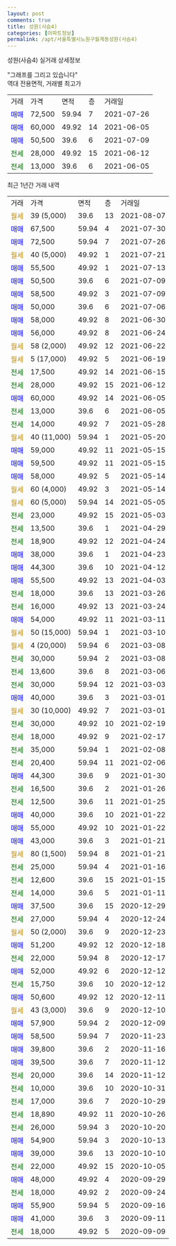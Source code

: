 ```yaml
---
layout: post
comments: true
title: 성원(사슴4)
categories: [아파트정보]
permalink: /apt/서울특별시노원구월계동성원(사슴4)
---
```


성원(사슴4) 실거래 상세정보

<script type="text/javascript">
  google.charts.load('current', {'packages':['line', 'corechart']});
  google.charts.setOnLoadCallback(drawChart);

  function drawChart() {
    var data = new google.visualization.DataTable();
    data.addColumn('date', '거래일');
    data.addColumn('number', "매매");
    data.addColumn('number', "전세");
    data.addColumn('number', "전매");

    data.addRows([[new Date(Date.parse("2021-08-07")), null, null, null], [new Date(Date.parse("2021-07-30")), 67500, null, null], [new Date(Date.parse("2021-07-26")), 72500, null, null], [new Date(Date.parse("2021-07-21")), null, null, null], [new Date(Date.parse("2021-07-13")), 55500, null, null], [new Date(Date.parse("2021-07-09")), 50500, null, null], [new Date(Date.parse("2021-07-09")), 58500, null, null], [new Date(Date.parse("2021-07-06")), 50000, null, null], [new Date(Date.parse("2021-06-30")), 58000, null, null], [new Date(Date.parse("2021-06-24")), 56000, null, null], [new Date(Date.parse("2021-06-22")), null, null, null], [new Date(Date.parse("2021-06-19")), null, null, null], [new Date(Date.parse("2021-06-15")), null, 17500, null], [new Date(Date.parse("2021-06-12")), null, 28000, null], [new Date(Date.parse("2021-06-05")), 60000, null, null], [new Date(Date.parse("2021-06-05")), null, 13000, null], [new Date(Date.parse("2021-05-28")), null, 14000, null], [new Date(Date.parse("2021-05-20")), null, null, null], [new Date(Date.parse("2021-05-15")), 59000, null, null], [new Date(Date.parse("2021-05-15")), 59500, null, null], [new Date(Date.parse("2021-05-14")), 58000, null, null], [new Date(Date.parse("2021-05-14")), null, null, null], [new Date(Date.parse("2021-05-05")), null, null, null], [new Date(Date.parse("2021-05-03")), null, 23000, null], [new Date(Date.parse("2021-04-29")), null, 13500, null], [new Date(Date.parse("2021-04-24")), null, 18900, null], [new Date(Date.parse("2021-04-23")), 38000, null, null], [new Date(Date.parse("2021-04-12")), 44300, null, null], [new Date(Date.parse("2021-04-03")), 55500, null, null], [new Date(Date.parse("2021-03-26")), null, 18000, null], [new Date(Date.parse("2021-03-24")), null, 16000, null], [new Date(Date.parse("2021-03-11")), 54000, null, null], [new Date(Date.parse("2021-03-10")), null, null, null], [new Date(Date.parse("2021-03-08")), null, null, null], [new Date(Date.parse("2021-03-08")), null, 30000, null], [new Date(Date.parse("2021-03-06")), null, 13600, null], [new Date(Date.parse("2021-03-03")), null, 30000, null], [new Date(Date.parse("2021-03-01")), 40000, null, null], [new Date(Date.parse("2021-03-01")), null, null, null], [new Date(Date.parse("2021-02-19")), null, 30000, null], [new Date(Date.parse("2021-02-17")), null, 18000, null], [new Date(Date.parse("2021-02-08")), null, 35000, null], [new Date(Date.parse("2021-02-06")), null, 20400, null], [new Date(Date.parse("2021-01-30")), 44300, null, null], [new Date(Date.parse("2021-01-26")), null, 16500, null], [new Date(Date.parse("2021-01-25")), null, 12500, null], [new Date(Date.parse("2021-01-22")), 40000, null, null], [new Date(Date.parse("2021-01-22")), 55000, null, null], [new Date(Date.parse("2021-01-21")), 43000, null, null], [new Date(Date.parse("2021-01-21")), null, null, null], [new Date(Date.parse("2021-01-16")), null, 25000, null], [new Date(Date.parse("2021-01-15")), null, 12600, null], [new Date(Date.parse("2021-01-11")), null, 14000, null], [new Date(Date.parse("2020-12-29")), 37500, null, null], [new Date(Date.parse("2020-12-24")), null, 27000, null], [new Date(Date.parse("2020-12-23")), null, null, null], [new Date(Date.parse("2020-12-18")), 51200, null, null], [new Date(Date.parse("2020-12-17")), null, 22000, null], [new Date(Date.parse("2020-12-12")), 52000, null, null], [new Date(Date.parse("2020-12-12")), null, 15750, null], [new Date(Date.parse("2020-12-11")), 50600, null, null], [new Date(Date.parse("2020-12-10")), null, null, null], [new Date(Date.parse("2020-12-09")), 57900, null, null], [new Date(Date.parse("2020-11-23")), 58500, null, null], [new Date(Date.parse("2020-11-16")), 39800, null, null], [new Date(Date.parse("2020-11-12")), 39500, null, null], [new Date(Date.parse("2020-11-12")), null, 20000, null], [new Date(Date.parse("2020-10-31")), null, 10000, null], [new Date(Date.parse("2020-10-29")), null, 17000, null], [new Date(Date.parse("2020-10-26")), null, 18890, null], [new Date(Date.parse("2020-10-20")), null, 26000, null], [new Date(Date.parse("2020-10-13")), 54900, null, null], [new Date(Date.parse("2020-10-10")), 39000, null, null], [new Date(Date.parse("2020-10-05")), null, 22000, null], [new Date(Date.parse("2020-09-29")), 48000, null, null], [new Date(Date.parse("2020-09-24")), null, 18000, null], [new Date(Date.parse("2020-09-16")), 55900, null, null], [new Date(Date.parse("2020-09-11")), 41000, null, null], [new Date(Date.parse("2020-09-09")), null, 18000, null]]);

    var options = {
      hAxis: {
        format: 'yyyy/MM/dd'
      },    
      lineWidth: 0,
      pointsVisible: true,    
      title: '최근 1년간 유형별 실거래가 분포',
      legend: { position: 'bottom' }
    };

    var formatter = new google.visualization.NumberFormat({pattern:'###,###'} );
    formatter.format(data, 1);
    formatter.format(data, 2);
    
    setTimeout(function() {
        var chart = new google.visualization.LineChart(document.getElementById('columnchart_material'));
        chart.draw(data, (options));
        document.getElementById('loading').style.display = 'none';
    }, 1000);
  }
</script>


<div id="loading" style="z-index:20; display: block; margin-left: 0px">"그래프를 그리고 있습니다"</div>
<div id="columnchart_material" style="width: 95%; margin-left: 0px; display: block"></div>
<!-- contents start -->
역대 전용면적, 거래별 최고가
<table class="sortable">
    <tr>
      <td>거래</td>
      <td>가격</td>
      <td>면적</td>
      <td>층</td>
      <td>거래일</td>
    </tr>
        <tr>
          <td><a style="color: blue">매매</a></td>
          <td>72,500</td>
          <td>59.94</td>
          <td>7</td>
          <td>2021-07-26</td>
        </tr>            <tr>
          <td><a style="color: blue">매매</a></td>
          <td>60,000</td>
          <td>49.92</td>
          <td>14</td>
          <td>2021-06-05</td>
        </tr>            <tr>
          <td><a style="color: blue">매매</a></td>
          <td>50,500</td>
          <td>39.6</td>
          <td>6</td>
          <td>2021-07-09</td>
        </tr>        
        <tr>
              <td><a style="color: darkgreen">전세</a></td>
              <td>28,000</td>
              <td>49.92</td>
              <td>15</td>
              <td>2021-06-12</td>
            </tr>            <tr>
              <td><a style="color: darkgreen">전세</a></td>
              <td>13,000</td>
              <td>39.6</td>
              <td>6</td>
              <td>2021-06-05</td>
            </tr>        
    
</table>

최근 1년간 거래 내역

<table class="sortable">
    <tr>
      <td>거래</td>
      <td>가격</td>
      <td>면적</td>
      <td>층</td>
      <td>거래일</td>
    </tr>
    <tr>
      <td><a style="color: darkgoldenrod">월세</a></td>
      <td>39 (5,000)</td>
      <td>39.6</td>
      <td>13</td>
      <td>2021-08-07</td>
    </tr>          <tr>
      <td><a style="color: blue">매매</a></td>
      <td>67,500</td>
      <td>59.94</td>
      <td>4</td>
      <td>2021-07-30</td>
    </tr>          <tr>
      <td><a style="color: blue">매매</a></td>
      <td>72,500</td>
      <td>59.94</td>
      <td>7</td>
      <td>2021-07-26</td>
    </tr>          <tr>
      <td><a style="color: darkgoldenrod">월세</a></td>
      <td>40 (5,000)</td>
      <td>49.92</td>
      <td>1</td>
      <td>2021-07-21</td>
    </tr>          <tr>
      <td><a style="color: blue">매매</a></td>
      <td>55,500</td>
      <td>49.92</td>
      <td>1</td>
      <td>2021-07-13</td>
    </tr>          <tr>
      <td><a style="color: blue">매매</a></td>
      <td>50,500</td>
      <td>39.6</td>
      <td>6</td>
      <td>2021-07-09</td>
    </tr>          <tr>
      <td><a style="color: blue">매매</a></td>
      <td>58,500</td>
      <td>49.92</td>
      <td>3</td>
      <td>2021-07-09</td>
    </tr>          <tr>
      <td><a style="color: blue">매매</a></td>
      <td>50,000</td>
      <td>39.6</td>
      <td>6</td>
      <td>2021-07-06</td>
    </tr>          <tr>
      <td><a style="color: blue">매매</a></td>
      <td>58,000</td>
      <td>49.92</td>
      <td>8</td>
      <td>2021-06-30</td>
    </tr>          <tr>
      <td><a style="color: blue">매매</a></td>
      <td>56,000</td>
      <td>49.92</td>
      <td>8</td>
      <td>2021-06-24</td>
    </tr>          <tr>
      <td><a style="color: darkgoldenrod">월세</a></td>
      <td>58 (2,000)</td>
      <td>49.92</td>
      <td>12</td>
      <td>2021-06-22</td>
    </tr>          <tr>
      <td><a style="color: darkgoldenrod">월세</a></td>
      <td>5 (17,000)</td>
      <td>49.92</td>
      <td>5</td>
      <td>2021-06-19</td>
    </tr>          <tr>
      <td><a style="color: darkgreen">전세</a></td>
      <td>17,500</td>
      <td>49.92</td>
      <td>14</td>
      <td>2021-06-15</td>
    </tr>          <tr>
      <td><a style="color: darkgreen">전세</a></td>
      <td>28,000</td>
      <td>49.92</td>
      <td>15</td>
      <td>2021-06-12</td>
    </tr>          <tr>
      <td><a style="color: blue">매매</a></td>
      <td>60,000</td>
      <td>49.92</td>
      <td>14</td>
      <td>2021-06-05</td>
    </tr>          <tr>
      <td><a style="color: darkgreen">전세</a></td>
      <td>13,000</td>
      <td>39.6</td>
      <td>6</td>
      <td>2021-06-05</td>
    </tr>          <tr>
      <td><a style="color: darkgreen">전세</a></td>
      <td>14,000</td>
      <td>49.92</td>
      <td>7</td>
      <td>2021-05-28</td>
    </tr>          <tr>
      <td><a style="color: darkgoldenrod">월세</a></td>
      <td>40 (11,000)</td>
      <td>59.94</td>
      <td>1</td>
      <td>2021-05-20</td>
    </tr>          <tr>
      <td><a style="color: blue">매매</a></td>
      <td>59,000</td>
      <td>49.92</td>
      <td>11</td>
      <td>2021-05-15</td>
    </tr>          <tr>
      <td><a style="color: blue">매매</a></td>
      <td>59,500</td>
      <td>49.92</td>
      <td>11</td>
      <td>2021-05-15</td>
    </tr>          <tr>
      <td><a style="color: blue">매매</a></td>
      <td>58,000</td>
      <td>49.92</td>
      <td>5</td>
      <td>2021-05-14</td>
    </tr>          <tr>
      <td><a style="color: darkgoldenrod">월세</a></td>
      <td>60 (4,000)</td>
      <td>49.92</td>
      <td>3</td>
      <td>2021-05-14</td>
    </tr>          <tr>
      <td><a style="color: darkgoldenrod">월세</a></td>
      <td>60 (5,000)</td>
      <td>59.94</td>
      <td>14</td>
      <td>2021-05-05</td>
    </tr>          <tr>
      <td><a style="color: darkgreen">전세</a></td>
      <td>23,000</td>
      <td>49.92</td>
      <td>15</td>
      <td>2021-05-03</td>
    </tr>          <tr>
      <td><a style="color: darkgreen">전세</a></td>
      <td>13,500</td>
      <td>39.6</td>
      <td>1</td>
      <td>2021-04-29</td>
    </tr>          <tr>
      <td><a style="color: darkgreen">전세</a></td>
      <td>18,900</td>
      <td>49.92</td>
      <td>12</td>
      <td>2021-04-24</td>
    </tr>          <tr>
      <td><a style="color: blue">매매</a></td>
      <td>38,000</td>
      <td>39.6</td>
      <td>1</td>
      <td>2021-04-23</td>
    </tr>          <tr>
      <td><a style="color: blue">매매</a></td>
      <td>44,300</td>
      <td>39.6</td>
      <td>10</td>
      <td>2021-04-12</td>
    </tr>          <tr>
      <td><a style="color: blue">매매</a></td>
      <td>55,500</td>
      <td>49.92</td>
      <td>13</td>
      <td>2021-04-03</td>
    </tr>          <tr>
      <td><a style="color: darkgreen">전세</a></td>
      <td>18,000</td>
      <td>39.6</td>
      <td>13</td>
      <td>2021-03-26</td>
    </tr>          <tr>
      <td><a style="color: darkgreen">전세</a></td>
      <td>16,000</td>
      <td>49.92</td>
      <td>13</td>
      <td>2021-03-24</td>
    </tr>          <tr>
      <td><a style="color: blue">매매</a></td>
      <td>54,000</td>
      <td>49.92</td>
      <td>11</td>
      <td>2021-03-11</td>
    </tr>          <tr>
      <td><a style="color: darkgoldenrod">월세</a></td>
      <td>50 (15,000)</td>
      <td>59.94</td>
      <td>1</td>
      <td>2021-03-10</td>
    </tr>          <tr>
      <td><a style="color: darkgoldenrod">월세</a></td>
      <td>4 (20,000)</td>
      <td>59.94</td>
      <td>6</td>
      <td>2021-03-08</td>
    </tr>          <tr>
      <td><a style="color: darkgreen">전세</a></td>
      <td>30,000</td>
      <td>59.94</td>
      <td>2</td>
      <td>2021-03-08</td>
    </tr>          <tr>
      <td><a style="color: darkgreen">전세</a></td>
      <td>13,600</td>
      <td>39.6</td>
      <td>8</td>
      <td>2021-03-06</td>
    </tr>          <tr>
      <td><a style="color: darkgreen">전세</a></td>
      <td>30,000</td>
      <td>59.94</td>
      <td>12</td>
      <td>2021-03-03</td>
    </tr>          <tr>
      <td><a style="color: blue">매매</a></td>
      <td>40,000</td>
      <td>39.6</td>
      <td>3</td>
      <td>2021-03-01</td>
    </tr>          <tr>
      <td><a style="color: darkgoldenrod">월세</a></td>
      <td>30 (10,000)</td>
      <td>49.92</td>
      <td>7</td>
      <td>2021-03-01</td>
    </tr>          <tr>
      <td><a style="color: darkgreen">전세</a></td>
      <td>30,000</td>
      <td>49.92</td>
      <td>10</td>
      <td>2021-02-19</td>
    </tr>          <tr>
      <td><a style="color: darkgreen">전세</a></td>
      <td>18,000</td>
      <td>49.92</td>
      <td>9</td>
      <td>2021-02-17</td>
    </tr>          <tr>
      <td><a style="color: darkgreen">전세</a></td>
      <td>35,000</td>
      <td>59.94</td>
      <td>1</td>
      <td>2021-02-08</td>
    </tr>          <tr>
      <td><a style="color: darkgreen">전세</a></td>
      <td>20,400</td>
      <td>59.94</td>
      <td>11</td>
      <td>2021-02-06</td>
    </tr>          <tr>
      <td><a style="color: blue">매매</a></td>
      <td>44,300</td>
      <td>39.6</td>
      <td>9</td>
      <td>2021-01-30</td>
    </tr>          <tr>
      <td><a style="color: darkgreen">전세</a></td>
      <td>16,500</td>
      <td>39.6</td>
      <td>2</td>
      <td>2021-01-26</td>
    </tr>          <tr>
      <td><a style="color: darkgreen">전세</a></td>
      <td>12,500</td>
      <td>39.6</td>
      <td>11</td>
      <td>2021-01-25</td>
    </tr>          <tr>
      <td><a style="color: blue">매매</a></td>
      <td>40,000</td>
      <td>39.6</td>
      <td>10</td>
      <td>2021-01-22</td>
    </tr>          <tr>
      <td><a style="color: blue">매매</a></td>
      <td>55,000</td>
      <td>49.92</td>
      <td>10</td>
      <td>2021-01-22</td>
    </tr>          <tr>
      <td><a style="color: blue">매매</a></td>
      <td>43,000</td>
      <td>39.6</td>
      <td>3</td>
      <td>2021-01-21</td>
    </tr>          <tr>
      <td><a style="color: darkgoldenrod">월세</a></td>
      <td>80 (1,500)</td>
      <td>59.94</td>
      <td>8</td>
      <td>2021-01-21</td>
    </tr>          <tr>
      <td><a style="color: darkgreen">전세</a></td>
      <td>25,000</td>
      <td>59.94</td>
      <td>4</td>
      <td>2021-01-16</td>
    </tr>          <tr>
      <td><a style="color: darkgreen">전세</a></td>
      <td>12,600</td>
      <td>39.6</td>
      <td>15</td>
      <td>2021-01-15</td>
    </tr>          <tr>
      <td><a style="color: darkgreen">전세</a></td>
      <td>14,000</td>
      <td>39.6</td>
      <td>5</td>
      <td>2021-01-11</td>
    </tr>          <tr>
      <td><a style="color: blue">매매</a></td>
      <td>37,500</td>
      <td>39.6</td>
      <td>15</td>
      <td>2020-12-29</td>
    </tr>          <tr>
      <td><a style="color: darkgreen">전세</a></td>
      <td>27,000</td>
      <td>59.94</td>
      <td>4</td>
      <td>2020-12-24</td>
    </tr>          <tr>
      <td><a style="color: darkgoldenrod">월세</a></td>
      <td>50 (2,000)</td>
      <td>39.6</td>
      <td>9</td>
      <td>2020-12-23</td>
    </tr>          <tr>
      <td><a style="color: blue">매매</a></td>
      <td>51,200</td>
      <td>49.92</td>
      <td>12</td>
      <td>2020-12-18</td>
    </tr>          <tr>
      <td><a style="color: darkgreen">전세</a></td>
      <td>22,000</td>
      <td>59.94</td>
      <td>8</td>
      <td>2020-12-17</td>
    </tr>          <tr>
      <td><a style="color: blue">매매</a></td>
      <td>52,000</td>
      <td>49.92</td>
      <td>6</td>
      <td>2020-12-12</td>
    </tr>          <tr>
      <td><a style="color: darkgreen">전세</a></td>
      <td>15,750</td>
      <td>39.6</td>
      <td>10</td>
      <td>2020-12-12</td>
    </tr>          <tr>
      <td><a style="color: blue">매매</a></td>
      <td>50,600</td>
      <td>49.92</td>
      <td>12</td>
      <td>2020-12-11</td>
    </tr>          <tr>
      <td><a style="color: darkgoldenrod">월세</a></td>
      <td>43 (3,000)</td>
      <td>39.6</td>
      <td>9</td>
      <td>2020-12-10</td>
    </tr>          <tr>
      <td><a style="color: blue">매매</a></td>
      <td>57,900</td>
      <td>59.94</td>
      <td>2</td>
      <td>2020-12-09</td>
    </tr>          <tr>
      <td><a style="color: blue">매매</a></td>
      <td>58,500</td>
      <td>59.94</td>
      <td>7</td>
      <td>2020-11-23</td>
    </tr>          <tr>
      <td><a style="color: blue">매매</a></td>
      <td>39,800</td>
      <td>39.6</td>
      <td>2</td>
      <td>2020-11-16</td>
    </tr>          <tr>
      <td><a style="color: blue">매매</a></td>
      <td>39,500</td>
      <td>39.6</td>
      <td>7</td>
      <td>2020-11-12</td>
    </tr>          <tr>
      <td><a style="color: darkgreen">전세</a></td>
      <td>20,000</td>
      <td>39.6</td>
      <td>14</td>
      <td>2020-11-12</td>
    </tr>          <tr>
      <td><a style="color: darkgreen">전세</a></td>
      <td>10,000</td>
      <td>39.6</td>
      <td>10</td>
      <td>2020-10-31</td>
    </tr>          <tr>
      <td><a style="color: darkgreen">전세</a></td>
      <td>17,000</td>
      <td>39.6</td>
      <td>7</td>
      <td>2020-10-29</td>
    </tr>          <tr>
      <td><a style="color: darkgreen">전세</a></td>
      <td>18,890</td>
      <td>49.92</td>
      <td>11</td>
      <td>2020-10-26</td>
    </tr>          <tr>
      <td><a style="color: darkgreen">전세</a></td>
      <td>26,000</td>
      <td>59.94</td>
      <td>3</td>
      <td>2020-10-20</td>
    </tr>          <tr>
      <td><a style="color: blue">매매</a></td>
      <td>54,900</td>
      <td>59.94</td>
      <td>3</td>
      <td>2020-10-13</td>
    </tr>          <tr>
      <td><a style="color: blue">매매</a></td>
      <td>39,000</td>
      <td>39.6</td>
      <td>13</td>
      <td>2020-10-10</td>
    </tr>          <tr>
      <td><a style="color: darkgreen">전세</a></td>
      <td>22,000</td>
      <td>49.92</td>
      <td>15</td>
      <td>2020-10-05</td>
    </tr>          <tr>
      <td><a style="color: blue">매매</a></td>
      <td>48,000</td>
      <td>49.92</td>
      <td>4</td>
      <td>2020-09-29</td>
    </tr>          <tr>
      <td><a style="color: darkgreen">전세</a></td>
      <td>18,000</td>
      <td>49.92</td>
      <td>2</td>
      <td>2020-09-24</td>
    </tr>          <tr>
      <td><a style="color: blue">매매</a></td>
      <td>55,900</td>
      <td>59.94</td>
      <td>5</td>
      <td>2020-09-16</td>
    </tr>          <tr>
      <td><a style="color: blue">매매</a></td>
      <td>41,000</td>
      <td>39.6</td>
      <td>3</td>
      <td>2020-09-11</td>
    </tr>          <tr>
      <td><a style="color: darkgreen">전세</a></td>
      <td>18,000</td>
      <td>49.92</td>
      <td>5</td>
      <td>2020-09-09</td>
    </tr>      </table>
<!-- contents end -->    


